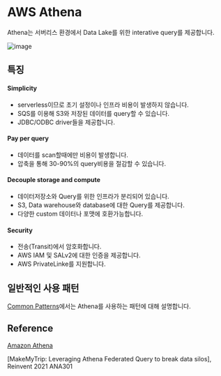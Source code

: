 # AWS Athena

Athena는 서버리스 환경에서 Data Lake를 위한 interative query를 제공합니다.

![image](https://user-images.githubusercontent.com/52392004/184464605-c71155b2-b466-42e1-86e7-a17358322b25.png)


## 특징

#### Simplicity

- serverless이므로 초기 설정이나 인프라 비용이 발생하지 않습니다.
- SQS를 이용해 S3와 저장된 데이터를 query할 수 있습니다.
- JDBC/ODBC driver들을 제공합니다. 

#### Pay per query

- 데이터를 scan할때에만 비용이 발생합니다.
- 압축을 통해 30-90%의 query비용을 절감할 수 있습니다. 

#### Decouple storage and compute

- 데이터저장소와 Query를 위한 인프라가 분리되어 있습니다.
- S3, Data warehouse와 database에 대한 Query를 제공합니다.
- 다양한 custom 데이터나 포맷에 호환가능합니다.

#### Security

- 전송(Transit)에서 암호화합니다.
- AWS IAM 및 SALv2에 대한 인증을 제공합니다.
- AWS PrivateLinke를 지원합니다. 

## 일반적인 사용 패턴

[Common Patterns](https://github.com/kyopark2014/aws-athena/blob/main/common-patterns.md)에서는 Athena를 사용하는 패턴에 대해 설명합니다. 


## Reference

[Amazon Athena](https://aws.amazon.com/athena/?nc1=h_ls&whats-new-cards.sort-by=item.additionalFields.postDateTime&whats-new-cards.sort-order=desc)

[MakeMyTrip: Leveraging Athena Federated Query to break data silos], Reinvent 2021 ANA301
